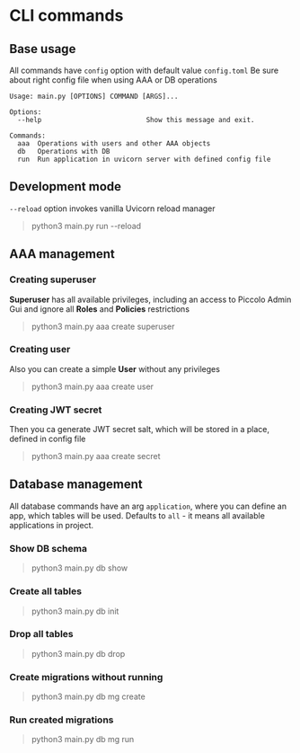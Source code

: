 # CLI commands

## Base usage
All commands have `config` option with default value `config.toml`
Be sure about right config file when using AAA or DB  operations
```
Usage: main.py [OPTIONS] COMMAND [ARGS]...

Options:
  --help                          Show this message and exit.

Commands:
  aaa  Operations with users and other AAA objects
  db   Operations with DB
  run  Run application in uvicorn server with defined config file
```
## Development mode
`--reload` option invokes vanilla Uvicorn reload manager
>python3 main.py run --reload

## AAA management
### Creating superuser

**Superuser** has all available privileges, including an access to Piccolo Admin Gui and ignore all **Roles** and **Policies** restrictions

>python3 main.py aaa create superuser

### Creating user

Also you can create a simple **User** without any privileges

>python3 main.py aaa create user

### Creating JWT secret

Then you ca generate JWT secret salt, which will be stored in a place, defined in config file

>python3 main.py aaa create secret

## Database management

All database commands have an arg `application`, where you can define an app, which tables will be used. Defaults to `all`  - it means all available applications in project.

### Show DB schema
>python3 main.py db show
### Create all tables
>python3 main.py db init
### Drop all tables
>python3 main.py db drop
### Create migrations without running
>python3 main.py db mg create
### Run created migrations
>python3 main.py db mg run
